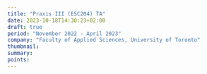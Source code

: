 ```yaml
---
title: "Praxis III (ESC204) TA"
date: 2023-10-18T14:30:23+02:00
draft: true
period: "November 2022 - April 2023" 
company: "Faculty of Applied Sciences, University of Toronto"
thumbnail:
summary:
points:
---
```


